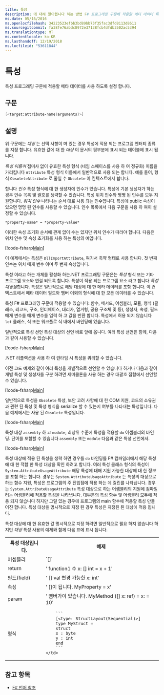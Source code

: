 ```yaml
---
title: 특성
description: 에 대해 알아봅니다 하는 방법 F# 프로그래밍 구문에 적용할 메타 데이터 특성을 사용 합니다.
ms.date: 05/16/2016
ms.openlocfilehash: 34223523efbb3bd89bb73f35fac3dfd8113d8611
ms.sourcegitcommit: fa38fe76abdc8972e37138fcb4dfdb3502ac5394
ms.translationtype: MT
ms.contentlocale: ko-KR
ms.lasthandoff: 12/19/2018
ms.locfileid: "53611844"
---
```

# <a name="attributes"></a>특성

특성 프로그래밍 구문에 적용할 메타 데이터를 사용 하도록 설정 합니다.

## <a name="syntax"></a>구문

```fsharp
[<target:attribute-name(arguments)>]
```

## <a name="remarks"></a>설명

위 구문에는 *대상* 는 선택 사항이 며 있는 경우 특성에 적용 되는 프로그램 엔터티 종류를 지정 합니다. 유효한 값에 대 한 *대상* 이 문서의 뒷부분에 표시 되는 테이블에 표시 됩니다.

*특성 이름이* 접미사 없이 유효한 특성 형식 (네임 스페이스를 사용 하 여 정규화) 이름을 가리킵니다 `Attribute` 특성 형식 이름에서 일반적으로 사용 되는 합니다. 예를 들어, 형식 `ObsoleteAttribute` 로 줄일 수 `Obsolete` 이 컨텍스트에서 합니다.

합니다 *인수* 특성 형식에 대 한 생성자에 인수가 있습니다. 특성에 기본 생성자가 하는 경우 인수 목록 및 괄호를 생략할 수 있습니다. 특성 위치 인수와 명명 된 인수를 모두 지원합니다. *위치 인수* 나타나는 순서 대로 사용 되는 인수입니다. 특성에 public 속성이 있으면 명명 된 인수를 사용할 수 있습니다. 인수 목록에서 다음 구문을 사용 하 여이 설정할 수 있습니다.

```
*property-name* = *property-value*
```

이러한 속성 초기화 순서에 관계 없이 수는 있지만 위치 인수가 따라야 합니다. 다음은 위치 인수 및 속성 초기화를 사용 하는 특성의 예입니다.

[!code-fsharp[Main](../../../samples/snippets/fsharp/lang-ref-2/snippet6202.fs)]

이 예제에서는 특성은 `DllImportAttribute`, 여기서 축약 형태로 사용 합니다. 첫 번째 인수는 위치 매개 변수 이며 두 번째 속성입니다.

특성 이라고 하는 개체를 활성화 하는.NET 프로그래밍 구문은는 *특성* 형식 또는 기타 프로그램 요소와 연결 되도록 합니다. 특성이 적용 되는 프로그램 요소 라고 합니다 *특성 대상을*합니다. 특성은 일반적으로 해당 대상에 대 한 메타 데이터를 포함 합니다. 이 컨텍스트에서 메타 데이터 필드와 멤버 이외의 형식에 대 한 모든 데이터를 수 있습니다.

특성 F# 프로그래밍 구문에 적용할 수 있습니다: 함수, 메서드, 어셈블리, 모듈, 형식 (클래스, 레코드, 구조, 인터페이스, 대리자, 열거형, 공용 구조체 및 등), 생성자, 속성, 필드 매개 변수를 매개 변수를 입력 하 고 값을 반환 합니다. 특성에서 허용 되지 않습니다 `let` 클래스, 식 또는 워크플로 식 내에서 바인딩에 있습니다.

일반적으로 특성 선언 특성 대상의 선언 바로 앞에 옵니다. 여러 특성 선언은 함께, 다음과 같이 사용할 수 있습니다.

[!code-fsharp[Main](../../../samples/snippets/fsharp/lang-ref-2/snippet6603.fs)]

.NET 리플렉션을 사용 하 여 런타임 시 특성을 쿼리할 수 있습니다.

이전 코드 예제와 같이 여러 특성을 개별적으로 선언할 수 있습니다 하거나 다음과 같이 개별 특성 및 생성자를 구분 하려면 세미콜론을 사용 하는 경우 대괄호 집합에서 선언할 수 있습니다.

[!code-fsharp[Main](../../../samples/snippets/fsharp/lang-ref-2/snippet6604.fs)]

일반적으로 특성을 `Obsolete` 특성, 보안 고려 사항에 대 한 COM 지원, 코드의 소유권과 관련 된 특성 및 특성 형식을 serialize 할 수 있는지 여부를 나타내는 특성입니다. 다음 예제에서는 사용 된 `Obsolete` 특성입니다.

[!code-fsharp[Main](../../../samples/snippets/fsharp/lang-ref-2/snippet6605.fs)]

특성 대상 `assembly` 하 고 `module`, 최상위 수준에 특성을 적용할 `do` 어셈블리의 바인딩. 단어를 포함할 수 있습니다 `assembly` 또는 `module` 다음과 같은 특성 선언에서.

[!code-fsharp[Main](../../../samples/snippets/fsharp/lang-ref-2/snippet6606.fs)]

특성 대상에 적용 된 특성을 생략 하면 경우를 `do` 바인딩를 F# 컴파일러에서 해당 특성에 대 한 적합 한 특성 대상을 확인 하려고 합니다. 여러 특성 클래스 형식의 특성이 `System.AttributeUsageAttribute` 해당 특성에 대해 지원 가능한 대상에 대 한 정보를 포함 하는 합니다. 경우는 `System.AttributeUsageAttribute` 는 특성의 대상으로 하는 함수 지원, 특성은 프로그램의 주 진입점에 적용 하는 데 걸린를 나타냅니다. 경우는 `System.AttributeUsageAttribute` 특성 대상으로 하는 어셈블리의 지원에 컴파일러는 어셈블리에 적용할 특성을 나타냅니다. 대부분의 특성 함수 및 어셈블리 모두에 적용 되지 않습니다 하지만 그럴 있는 경우에 프로그램의 main 함수에 적용할 특성 만들어진 합니다. 특성 대상을 명시적으로 지정 된 경우 특성은 지정된 된 대상에 적용 됩니다.

특성 대상에 대 한 유효한 값 명시적으로 지정 하려면 일반적으로 필요 하지 않습니다 하지만 *대상* 특성 사용의 예제와 함께 다음 표에 표시 됩니다.

<table>
  <tr>
    <th>특성 대상입니다.</td>
    <th>예제</td> 
  </tr>
  <tr>
    <td>어셈블리</td>
    <td>`[<assembly: AssemblyVersionAttribute("1.0.0.0")>]`</td> 
  </tr>
  <tr>
    <td>return</td>
    <td>' function1 수 x: [<return: Obsolete>] int = x + 1'</td> 
  </tr>
  <tr>
    <td>필드(field)</td>
    <td>' [<field: DefaultValue>] val 변경 가능한 x: int'</td> 
  </tr>
  <tr>
    <td>속성</td>
    <td>' [<property: Obsolete>]이 됩니다. MyProperty = x'</td> 
  </tr>
  <tr>
    <td>param</td>
    <td>' 멤버가이 있습니다. MyMethod ([<param: Out>] x: ref<int>) = x: = 10'</td> 
  </tr>
  <tr>
    <td>형식</td>
    <td>

        ```
        [<type: StructLayout(Sequential)>] 
        type MyStruct = 
        struct 
        x : byte
        y : int
        end
        ```
    </td> 
  </tr>
</table>

## <a name="see-also"></a>참고 항목

- [F# 언어 참조](index.md)